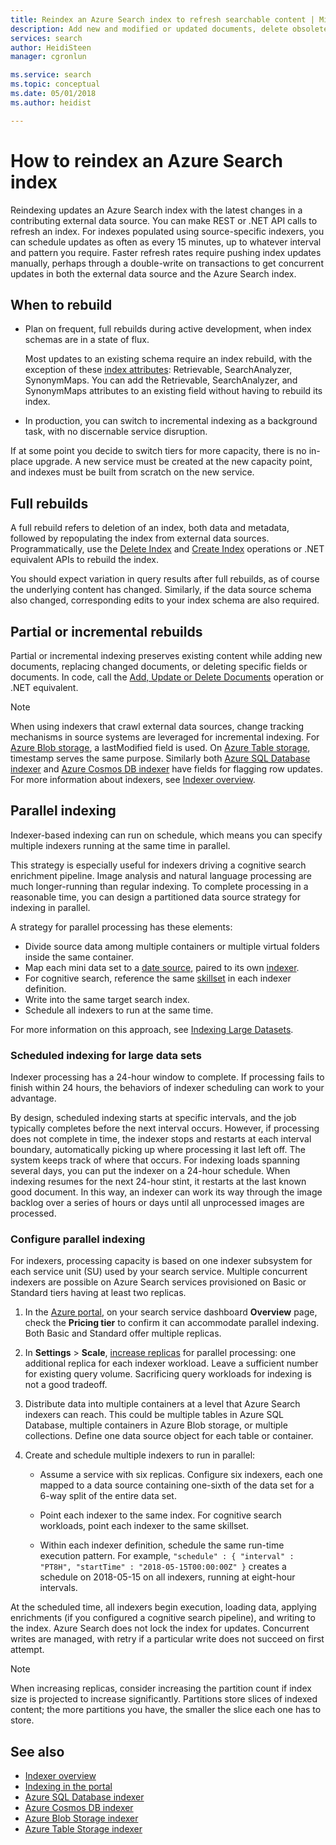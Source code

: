 ```yaml
---
title: Reindex an Azure Search index to refresh searchable content | Microsoft Docs
description: Add new and modified or updated documents, delete obsolete documents, in a full rebuild or partial indexing operation that preserves unchanged documents in an Azure Search index.
services: search
author: HeidiSteen
manager: cgronlun

ms.service: search
ms.topic: conceptual
ms.date: 05/01/2018
ms.author: heidist

---
```

# How to reindex an Azure Search index

Reindexing updates an Azure Search index with the latest changes in a contributing external data source. You can make REST or .NET API calls to refresh an index. For indexes populated using source-specific indexers, you can schedule updates as often as every 15 minutes, up to whatever interval and pattern you require. Faster refresh rates require pushing index updates manually, perhaps through a double-write on transactions to get concurrent updates in both the external data source and the Azure Search index.

## When to rebuild

+ Plan on frequent, full rebuilds during active development, when index schemas are in a state of flux.

  Most updates to an existing schema require an index rebuild, with the exception of these [index attributes](https://docs.microsoft.com/rest/api/searchservice/create-index): Retrievable, SearchAnalyzer, SynonymMaps. You can add the Retrievable, SearchAnalyzer, and SynonymMaps attributes to an existing field without having to rebuild its index.

+ In production, you can switch to incremental indexing as a background task, with no discernable service disruption. 

If at some point you decide to switch tiers for more capacity, there is no in-place upgrade. A new service must be created at the new capacity point, and indexes must be built from scratch on the new service.

## Full rebuilds

A full rebuild refers to deletion of an index, both data and metadata, followed by repopulating the index from external data sources. Programmatically, use the [Delete Index](https://docs.microsoft.com/rest/api/searchservice/delete-index) and [Create Index](https://docs.microsoft.com/rest/api/searchservice/create-index) operations or .NET equivalent APIs to rebuild the index. 

You should expect variation in query results after full rebuilds, as of course the underlying content has changed. Similarly, if the data source schema also changed, corresponding edits to your index schema are also required.

## Partial or incremental rebuilds

Partial or incremental indexing preserves existing content while adding new documents, replacing changed documents, or deleting specific fields or documents. In code, call the [Add, Update or Delete Documents](https://docs.microsoft.com/rest/api/searchservice/addupdate-or-delete-documents) operation or .NET equivalent.

> [!Note]
> When using indexers that crawl external data sources, change tracking mechanisms in source systems are leveraged for incremental indexing. For [Azure Blob storage](search-howto-indexing-azure-blob-storage.md#incremental-indexing-and-deletion-detection), a lastModified field is used. On [Azure Table storage](search-howto-indexing-azure-tables.md#incremental-indexing-and-deletion-detection), timestamp serves the same purpose. Similarly both [Azure SQL Database indexer](search-howto-connecting-azure-sql-database-to-azure-search-using-indexers.md#capture-new-changed-and-deleted-rows) and  [Azure Cosmos DB indexer](search-howto-index-cosmosdb.md#indexing-changed-documents) have fields for flagging row updates. For more information about indexers, see [Indexer overview](search-indexer-overview.md).

## Parallel indexing

Indexer-based indexing can run on schedule, which means you can specify multiple indexers running at the same time in parallel.

This strategy is especially useful for indexers driving a cognitive search enrichment pipeline. Image analysis and natural language processing are much longer-running than regular indexing. To complete processing in a reasonable time, you can design a partitioned data source strategy for indexing in parallel. 

A strategy for parallel processing has these elements:

+ Divide source data among multiple containers or multiple virtual folders inside the same container. 
+ Map each mini data set to a [date source](https://docs.microsoft.com/rest/api/searchservice/create-data-source), paired to its own [indexer](https://docs.microsoft.com/rest/api/searchservice/create-indexer).
+ For cognitive search, reference the same [skillset](ref-create-skillset.md) in each indexer definition.
+ Write into the same target search index. 
+ Schedule all indexers to run at the same time.

For more information on this approach, see [Indexing Large Datasets](search-howto-indexing-azure-blob-storage.md#indexing-large-datasets).

### Scheduled indexing for large data sets

Indexer processing has a 24-hour window to complete. If processing fails to finish within 24 hours, the behaviors of indexer scheduling can work to your advantage. 

By design, scheduled indexing starts at specific intervals, and the job typically completes before the next interval occurs. However, if processing does not complete in time, the indexer stops and restarts at each interval boundary, automatically picking up where processing it last left off. The system keeps track of where that occurs. For indexing loads spanning several days, you can put the indexer on a 24-hour schedule. When indexing resumes for the next 24-hour stint, it restarts at the last known good document. In this way, an indexer can work its way through the image backlog over a series of hours or days until all unprocessed images are processed. 

### Configure parallel indexing

For indexers, processing capacity is based on one indexer subsystem for each service unit (SU) used by your search service. Multiple concurrent indexers are possible on Azure Search services provisioned on Basic or Standard tiers having at least two replicas. 

1. In the [Azure portal](https://portal.azure.com), on your search service dashboard **Overview** page, check the **Pricing tier** to confirm it can accommodate parallel indexing. Both Basic and Standard offer multiple replicas.

2. In **Settings** > **Scale**, [increase replicas](search-capacity-planning.md) for parallel processing: one additional replica for each indexer workload. Leave a sufficient number for existing query volume. Sacrificing query workloads for indexing is not a good tradeoff.

3. Distribute data into multiple containers at a level that Azure Search indexers can reach. This could be multiple tables in Azure SQL Database, multiple containers in Azure Blob storage, or multiple collections. Define one data source object for each table or container.

4. Create and schedule multiple indexers to run in parallel:

   + Assume a service with six replicas. Configure six indexers, each one mapped to a data source containing one-sixth of the data set for a 6-way split of the entire data set. 

   + Point each indexer to the same index. For cognitive search workloads, point each indexer to the same skillset.

   + Within each indexer definition, schedule the same run-time execution pattern. For example, `"schedule" : { "interval" : "PT8H", "startTime" : "2018-05-15T00:00:00Z" }` creates a schedule on 2018-05-15 on all indexers, running at eight-hour intervals.

At the scheduled time, all indexers begin execution, loading data, applying enrichments (if you configured a cognitive search pipeline), and writing to the index. Azure Search does not lock the index for updates. Concurrent writes are managed, with retry if a particular write does not succeed on first attempt.

> [!Note]
> When increasing replicas, consider increasing the partition count if index size is projected to increase significantly. Partitions store slices of indexed content; the more partitions you have, the smaller the slice each one has to store.

## See also

+ [Indexer overview](search-indexer-overview.md)
+ [Indexing in the portal](search-import-data-portal.md)
+ [Azure SQL Database indexer](search-howto-connecting-azure-sql-database-to-azure-search-using-indexers.md)
+ [Azure Cosmos DB indexer](search-howto-index-cosmosdb.md)
+ [Azure Blob Storage indexer](search-howto-indexing-azure-blob-storage.md)
+ [Azure Table Storage indexer](search-howto-indexing-azure-tables.md)




